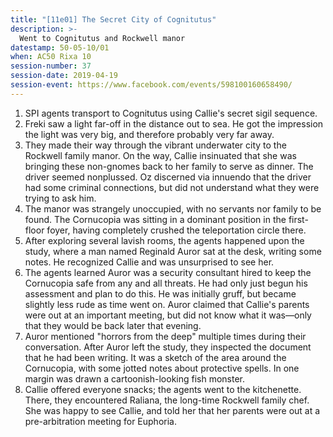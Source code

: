 ```yaml
---
title: "[11e01] The Secret City of Cognitutus"
description: >-
  Went to Cognitutus and Rockwell manor
datestamp: 50-05-10/01
when: AC50 Rixa 10
session-number: 37
session-date: 2019-04-19
session-event: https://www.facebook.com/events/598100160658490/
---
```


1. SPI agents transport to Cognitutus using Callie's secret sigil sequence.
2. Freki saw a light far-off in the distance out to sea. He got the impression the light was very big, and therefore probably very far away.
3. They made their way through the vibrant underwater city to the Rockwell family manor. On the way, Callie insinuated that she was bringing these non-gnomes back to her family to serve as dinner. The driver seemed nonplussed. Oz discerned via innuendo that the driver had some criminal connections, but did not understand what they were trying to ask him.
4. The manor was strangely unoccupied, with no servants nor family to be found. The Cornucopia was sitting in a dominant position in the first-floor foyer, having completely crushed the teleportation circle there.
5. After exploring several lavish rooms, the agents happened upon the study, where a man named Reginald Auror sat at the desk, writing some notes. He recognized Callie and was unsurprised to see her.
6. The agents learned Auror was a security consultant hired to keep the Cornucopia safe from any and all threats. He had only just begun his assessment and plan to do this. He was initially gruff, but became slightly less rude as time went on. Auror claimed that Callie's parents were out at an important meeting, but did not know what it was—only that they would be back later that evening.
7. Auror mentioned "horrors from the deep" multiple times during their conversation. After Auror left the study, they inspected the document that he had been writing. It was a sketch of the area around the Cornucopia, with some jotted notes about protective spells. In one margin was drawn a cartoonish-looking fish monster.
8. Callie offered everyone snacks; the agents went to the kitchenette. There, they encountered Raliana, the long-time Rockwell family chef. She was happy to see Callie, and told her that her parents were out at a pre-arbitration meeting for Euphoria.
